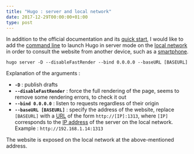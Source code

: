 ```yaml
---
title: "Hugo : server and local network"
date: 2017-12-29T00:00:00+01:00
type: post
---
```


In addition to the official documentation and its [quick start], I would like
to add the [command line] to launch Hugo in server mode on the [local network]
in order to consult the website from another device, such as a [smartphone].

<!--more-->

    hugo server -D --disableFastRender --bind 0.0.0.0 --baseURL [BASEURL]

Explanation of the arguments :

- __`-D`__ : publish drafts
- __`--disableFastRender`__ : force the full rendering of the page, seems to
remove some rendering errors, to check it out
- __`--bind 0.0.0.0`__ : listen to requests regardless of their origin
- __`--baseURL [BASEURL]`__ : specify the address of the website, replace
`[BASEURL]` with a [URL] of the form `http://[IP]:1313`, where `[IP]`
corresponds to the [IP address] of the server on the local network. Example :
`http://192.168.1.14:1313`

The website is exposed on the local network at the above-mentioned address.

<!--External links and references-->

[IP address]: https://en.wikipedia.org/wiki/IP_address
[quick start]: https://gohugo.io/getting-started/quick-start/
[command line]: https://en.wikipedia.org/wiki/Command_(computing)
[smartphone]: https://en.wikipedia.org/wiki/Smartphone
[local network]: https://en.wikipedia.org/wiki/Local_area_network
[URL]: https://en.wikipedia.org/wiki/URL
